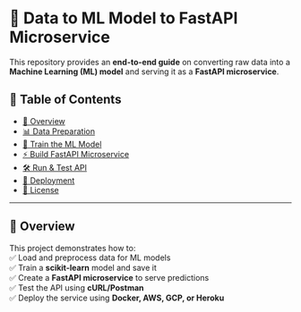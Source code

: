 # 🚀 Data to ML Model to FastAPI Microservice  

This repository provides an **end-to-end guide** on converting raw data into a **Machine Learning (ML) model** and serving it as a **FastAPI microservice**.  

## 📖 Table of Contents  
- [📌 Overview](#-overview)  
- [📊 Data Preparation](#-data-preparation)  
- [🤖 Train the ML Model](#-train-the-ml-model)  
- [⚡ Build FastAPI Microservice](#-build-fastapi-microservice)  
- [🛠️ Run & Test API](#-run--test-api)  
- [🚀 Deployment](#-deployment)  
- [📜 License](#-license)  

---

## 📌 Overview  
This project demonstrates how to:  
✅ Load and preprocess data for ML models  
✅ Train a **scikit-learn** model and save it  
✅ Create a **FastAPI microservice** to serve predictions  
✅ Test the API using **cURL/Postman**  
✅ Deploy the service using **Docker, AWS, GCP, or Heroku**
